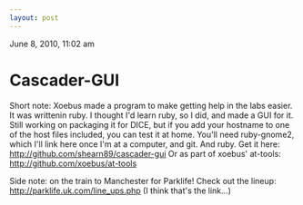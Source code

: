 ```yaml
---
layout: post
---
```


June 8, 2010, 11:02 am

# Cascader-GUI #

Short note: Xoebus made a program to make getting help in the labs easier. It was writtenin ruby. I thought I'd learn ruby, so I did, and made a GUI for it. Still working on packaging it for DICE, but if you add your hostname to one of the host files included, you can test it at home. You'll need ruby-gnome2, which I'll link here once I'm at a computer, and git. And ruby.
Get it here: http://github.com/shearn89/cascader-gui
Or as part of xoebus' at-tools: http://github.com/xoebus/at-tools

Side note: on the train to Manchester for Parklife! Check out the lineup: http://parklife.uk.com/line_ups.php
(I think that's the link...)
    

